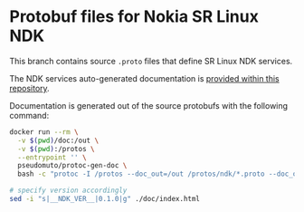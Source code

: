 # Protobuf files for Nokia SR Linux NDK
This branch contains source `.proto` files that define SR Linux NDK services.

The NDK services auto-generated documentation is [provided within this repository](https://raw.githack.com/nokia/srlinux-ndk-protobufs/v21.6.2/doc/index.html).

Documentation is generated out of the source protobufs with the following command:

```bash
docker run --rm \
  -v $(pwd)/doc:/out \
  -v $(pwd):/protos \
  --entrypoint '' \
  pseudomuto/protoc-gen-doc \
  bash -c "protoc -I /protos --doc_out=/out /protos/ndk/*.proto --doc_opt=/out/doc.tmpl,index.html"

# specify version accordingly
sed -i "s|__NDK_VER__|0.1.0|g" ./doc/index.html
```